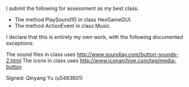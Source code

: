 I submit the following for assessment as my best class.

* The method PlaySound1() in class HexGameGUI.
* The method ActionEvent in class Music.


I declare that this is entirely my own work, with the following documented exceptions:

The sound files in class <HexGameGUI> uses <http://www.soundjay.com/button-sounds-2.html>
The icons in class <Music> uses <http://www.iconarchive.com/tag/media-button>

Signed: Qinyang Yu (u5463601)
